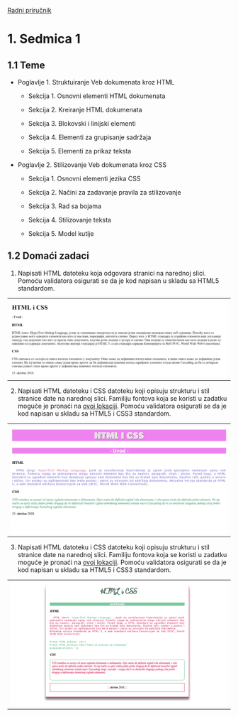 [Radni priručnik](../../RadniPrirucnik.md)

# 1. Sedmica 1

## 1.1 Teme

- Poglavlje 1. Struktuiranje Veb dokumenata kroz HTML

   - Sekcija 1. Osnovni elementi HTML dokumenata

   - Sekcija 2. Kreiranje HTML dokumenata

   - Sekcija 3. Blokovski i linijski elementi

   - Sekcija 4. Elementi za grupisanje sadržaja

   - Sekcija 5. Elementi za prikaz teksta

- Poglavlje 2. Stilizovanje Veb dokumenata kroz CSS

   - Sekcija 1. Osnovni elementi jezika CSS

   - Sekcija 2. Načini za zadavanje pravila za stilizovanje

   - Sekcija 3. Rad sa bojama

   - Sekcija 4. Stilizovanje teksta

   - Sekcija 5. Model kutije

## 1.2 Domaći zadaci

1. Napisati HTML datoteku koja odgovara stranici na narednoj slici. Pomoću validatora osigurati se da je kod napisan u skladu sa HTML5 standardom.

<table><tr><td>
<img src="./Slike/zadatak1.png" alt="Zadatak 1">
</td></tr></table>

2. Napisati HTML datoteku i CSS datoteku koji opisuju strukturu i stil stranice date na narednoj slici. Familiju fontova koja se koristi u zadatku moguće je pronaći na [ovoj lokaciji](./Resursi/zadatak2_font.ttf). Pomoću validatora osigurati se da je kod napisan u skladu sa HTML5 i CSS3 standardom.

<table><tr><td>
<img src="./Slike/zadatak2.png" alt="Zadatak 2">
</td></tr></table>

3. Napisati HTML datoteku i CSS datoteku koji opisuju strukturu i stil stranice date na narednoj slici. Familiju fontova koja se koristi u zadatku moguće je pronaći na [ovoj lokaciji](./Resursi/zadatak3_font.ttf). Pomoću validatora osigurati se da je kod napisan u skladu sa HTML5 i CSS3 standardom.

<table><tr><td>
<img src="./Slike/zadatak3.png" alt="Zadatak 3">
</td></tr></table>

<!--
<table><tr><td>
<img src="./Slike/.png" alt="">
</td></tr></table>
-->
